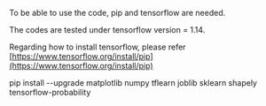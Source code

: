 To be able to use the code, pip and tensorflow are needed. 

The codes are tested under tensorflow version = 1.14. 

Regarding how to install tensorflow, please refer 
[https://www.tensorflow.org/install/pip](https://www.tensorflow.org/install/pip)

pip install --upgrade matplotlib numpy tflearn joblib sklearn shapely tensorflow-probability